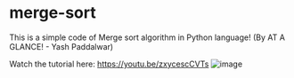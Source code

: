 # merge-sort

This is a simple code of Merge sort algorithm in Python language! (By AT A GLANCE! - Yash Paddalwar)

Watch the tutorial here: https://youtu.be/zxycescCVTs
![image](https://user-images.githubusercontent.com/111221670/188319737-1977588a-5af5-4107-9a78-ec37ba3c1acf.png)
